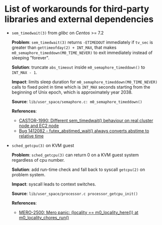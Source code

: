 List of workarounds for third-party libraries and external dependencies
=======================================================================

* `sem_timedwait(3)` from _glibc_ on _Centos_ >= 7.2

  **Problem**: `sem_timedwait(3)` returns `-ETIMEDOUT` immediately if `tv_sec` is
  greater than `gettimeofday(2) + INT_MAX`, that makes `m0_semaphore_timeddown(M0_TIME_NEVER)`
  to exit immediately instead of sleeping "forever".

  **Solution**: truncate `abs_timeout` inside `m0_semaphore_timeddown()` to
  `INT_MAX - 1`.

  **Impact**: limits sleep duration for `m0_semaphore_timeddown(M0_TIME_NEVER)`
  calls to fixed point in time which is `INT_MAX` seconds starting from the
  beginning of Unix epoch, which is approximately year 2038.

  **Source**: `lib/user_space/semaphore.c: m0_semaphore_timeddown()`

  **References**:
    - [CASTOR-1990: Different sem_timedwait() behaviour on real cluster node and EC2 node](https://jts.seagate.com/browse/CASTOR-1990)
    - [Bug 1412082 - futex_abstimed_wait() always converts abstime to relative time](https://bugzilla.redhat.com/show_bug.cgi?id=1412082)

* `sched_getcpu(3)` on KVM guest

  **Problem**: `sched_getcpu(3)` can return 0 on a KVM guest system regardless of cpu number.

  **Solution**: add run-time check and fall back to syscall `getcpu(2)` on problem system.

  **Impact**: syscall leads to context switches.

  **Source**: `lib/user_space/processor.c processor_getcpu_init()`

  **References**:
    - [MERO-2500: Mero panic: (locality == m0_locality_here()) at m0_locality_chores_run()](https://jts.seagate.com/browse/MERO-2500)
